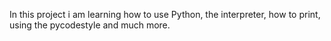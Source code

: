 In this project i am learning how to use Python, the interpreter, how to print, using the pycodestyle and much more.
